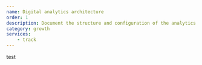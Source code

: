 ```yaml
---
name: Digital analytics architecture
order: 1
description: Document the structure and configuration of the analytics tools used to track user behavior 
category: growth
services:
    - track
---
```

test
